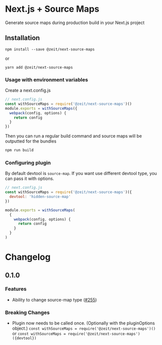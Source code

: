 # Next.js + Source Maps

Generate source maps during production build in your Next.js project

## Installation

```
npm install --save @zeit/next-source-maps
```

or

```
yarn add @zeit/next-source-maps
```

### Usage with environment variables

Create a next.config.js

```js
// next.config.js
const withSourceMaps = require('@zeit/next-source-maps')()
module.exports = withSourceMaps({
  webpack(config, options) {
    return config
  }
})
```

Then you can run a regular build command and source maps will be outputted for the bundles

```bash
npm run build
```

### Configuring plugin
By default devtool is `source-map`. If you want use different devtool type, you can pass it with options.

```js
// next.config.js
const withSourceMaps = require('@zeit/next-source-maps')({
  devtool: 'hidden-source-map'
})

module.exports = withSourceMaps(
  {
    webpack(config, options) {
      return config
    }
  }
)
```

# Changelog
## 0.1.0
### Features
- Ability to change source-map type ([#255](https://github.com/zeit/next-plugins/pull/255))

### Breaking Changes
- Plugin now needs to be called once. (Optionally with the pluginOptions object.)
  `const withSourceMaps = require('@zeit/next-source-maps')()` or
  `const withSourceMaps = require('@zeit/next-source-maps')({devtool})`
